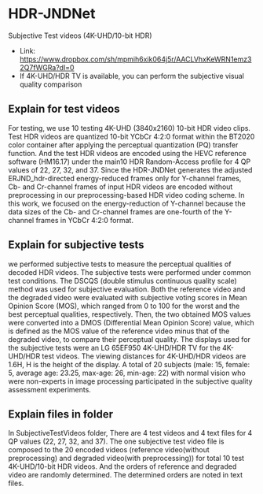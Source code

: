 # HDR-JNDNet

Subjective Test videos (4K-UHD/10-bit HDR)
- Link: https://www.dropbox.com/sh/mpmih6xik064j5r/AACLVhxKeWRN1emz32Q7fWGRa?dl=0
- If 4K-UHD/HDR TV is available, you can perform the subjective visual quality comparison

## Explain for test videos
For testing, we use 10 testing 4K-UHD (3840x2160) 10-bit HDR video clips. Test HDR videos are quantized 10-bit YCbCr 4:2:0 format within the BT2020 color container after applying the perceptual quantization (PQ) transfer function. And the test HDR videos are encoded using the HEVC reference software (HM16.17) under the main10 HDR Random-Access profile for 4 QP values of 22, 27, 32, and 37. Since the HDR-JNDNet generates the adjusted ERJND_hdr-directed energy-reduced frames only for Y-channel frames, Cb- and Cr-channel frames of input HDR videos are encoded without preprocessing in our preprocessing-based HDR video coding scheme. In this work, we focused on the energy-reduction of Y-channel because the data sizes of the Cb- and Cr-channel frames are one-fourth of the Y-channel frames in YCbCr 4:2:0 format. 

## Explain for subjective tests
we performed subjective tests to measure the perceptual qualities of decoded HDR videos. The subjective tests were performed under common test conditions. The DSCQS (double stimulus continuous quality scale) method was used for subjective evaluation. Both the reference video and the degraded video were evaluated with subjective voting scores in Mean Opinion Score (MOS), which ranged from 0 to 100 for the worst and the best perceptual qualities, respectively. Then, the two obtained MOS values were converted into a DMOS (Differential Mean Opinion Score) value, which is defined as the MOS value of the reference video minus that of the degraded video, to compare their perceptual quality. The displays used for the subjective tests were an LG 65EF950 4K-UHD/HDR TV for the 4K-UHD/HDR test videos. The viewing distances for 4K-UHD/HDR videos are 1.6H, H is the height of the display. A total of 20 subjects (male: 15, female: 5, average age: 23.25, max-age: 26, min-age: 22) with normal vision who were non-experts in image processing participated in the subjective quality assessment experiments.

## Explain files in folder
In SubjectiveTestVideos folder, There are 4 test videos and 4 text files for 4 QP values (22, 27, 32, and 37). The one subjective test video file is composed to the 20 encoded videos (reference video(without preprocessing) and degraded video(with preprocessing)) for total 10 test 4K-UHD/10-bit HDR videos. And the orders of reference and degraded video are randomly determined. The determined orders are noted in text files.  
